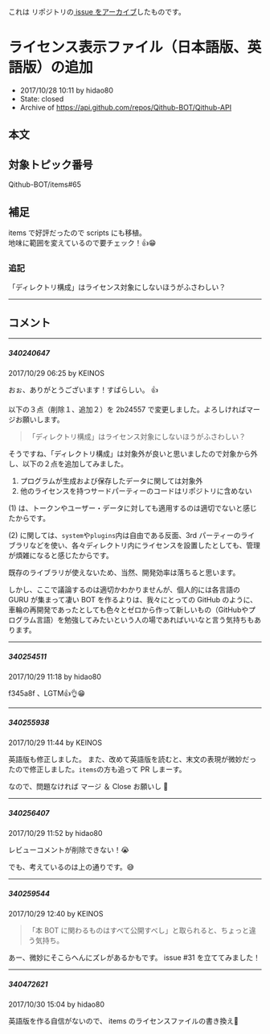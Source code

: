 これは  リポジトリの[ issue をアーカイブ]()したものです。

# ライセンス表示ファイル（日本語版、英語版）の追加

- 2017/10/28 10:11 by hidao80
- State: closed
- Archive of https://api.github.com/repos/Qithub-BOT/Qithub-API

## 本文

## 対象トピック番号

Qithub-BOT/items#65

## 補足

items で好評だったので scripts にも移植。  
地味に範囲を変えているので要チェック！👍😁

### 追記

「ディレクトリ構成」はライセンス対象にしないほうがふさわしい？

-----

## コメント

-----

##### 340240647

2017/10/29 06:25 by KEINOS

おぉ、ありがとうございます！すばらしい。 👍 

以下の３点（削除１、追加２）を 2b24557 で変更しました。よろしければマージお願いします。

> 「ディレクトリ構成」はライセンス対象にしないほうがふさわしい？

そうですね、「ディレクトリ構成」は対象外が良いと思いましたので対象から外し、以下の２点を追加してみました。

1. プログラムが生成および保存したデータに関しては対象外
2. 他のライセンスを持つサードパーティーのコードはリポジトリに含めない

(1) は、トークンやユーザー・データに対しても適用するのは適切でないと感じたからです。

(2) に関しては、`system`や`plugins`内は自由である反面、3rd パーティーのライブラリなどを使い、各々ディレクトリ内にライセンスを設置したとしても、管理が煩雑になると感じたからです。

既存のライブラリが使えないため、当然、開発効率は落ちると思います。

しかし、ここで議論するのは適切かわかりませんが、個人的には各言語の GURU が集まって凄い BOT を作るよりは、我々にとっての GitHub のように、車輪の再開発であったとしても色々とゼロから作って新しいもの（GitHubやプログラム言語）を勉強してみたいという人の場であればいいなと言う気持ちもあります。





-----

##### 340254511

2017/10/29 11:18 by hidao80

f345a8f 、LGTM👍👌😁

-----

##### 340255938

2017/10/29 11:44 by KEINOS

英語版も修正しました。
また、改めて英語版を読むと、末文の表現が微妙だったので修正しました。`items`の方も追って PR しまーす。

なので、問題なければ マージ ＆ Close お願いし 💪 

-----

##### 340256407

2017/10/29 11:52 by hidao80

レビューコメントが削除できない！😭

でも、考えているのは上の通りです。😅

-----

##### 340259544

2017/10/29 12:40 by KEINOS

> 「本 BOT に関わるものはすべて公開すべし」と取られると、ちょっと違う気持ち。

あー、微妙にそこらへんにズレがあるかもです。 issue #31 を立ててみました！


-----

##### 340472621

2017/10/30 15:04 by hidao80

英語版を作る自信がないので、 items のライセンスファイルの書き換え🙏

